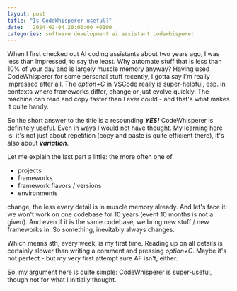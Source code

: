 ```yaml
---
layout: post
title: "Is CodeWhisperer useful?"
date:   2024-02-04 20:00:00 +0100
categories: software development ai assistant codewhisperer
---
```


When I first checked out AI coding assistants about two years ago, I was less than impressed, to say the least. Why automate stuff that is less than 10% of your day and is largely muscle memory anyway? Having used CodeWhisperer for some personal stuff recently, I gotta say I'm really impressed after all. The *option+C* in VSCode really is super-helpful, esp. in contexts where frameworks differ, change or just evolve quickly. The machine can read and copy faster than I ever could - and that's what makes it quite handy. 

So the short answer to the title is a resounding ***YES!*** CodeWhisperer is definitely useful. Even in ways I would not have thought. My learning here is: it's not just about repetition (copy and paste is quite efficient there), it's also about ***variation***. 

Let me explain the last part a little: the more often one of 

- projects
- frameworks
- framework flavors / versions
- environments

change, the less every detail is in muscle memory already. And let's face it: we won't work on one codebase for 10 years (event 10 months is not a given). And even if it is the same codebase, we bring new stuff / new frameworks in. So something, inevitably always changes. 

Which means sth, every week, is my first time. Reading up on all details is certainly slower than writing a comment and pressing *option+C*. Maybe it's not perfect - but my very first attempt sure AF isn't, either. 

So, my argument here is quite simple: CodeWhisperer is super-useful, though not for what I initially thought.
